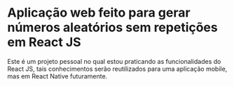 # Aplicação web feito para gerar números aleatórios sem repetições em React JS

Este é um projeto pessoal no qual estou praticando as funcionalidades do React JS, tais conhecimentos serão reutilizados para uma aplicação mobile, mas em React Native futuramente.

